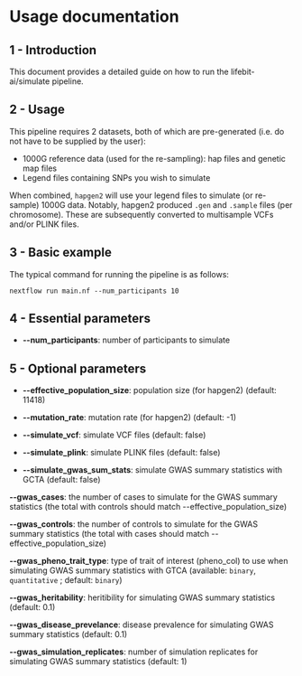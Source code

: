 # Usage documentation

## 1 - Introduction

This document provides a detailed guide on how to run the lifebit-ai/simulate pipeline.

## 2 - Usage

This pipeline requires 2 datasets, both of which are pre-generated (i.e. do not have to be supplied by the user):
- 1000G reference data (used for the re-sampling): hap files and genetic map files
- Legend files containing SNPs you wish to simulate

When combined, `hapgen2` will use your legend files to simulate (or re-sample) 1000G data.
Notably, hapgen2 produced `.gen` and `.sample` files (per chromosome). These are subsequently converted to multisample VCFs and/or PLINK files.

## 3 - Basic example

The typical command for running the pipeline is as follows:

```
nextflow run main.nf --num_participants 10
```

## 4 - Essential parameters

- **--num_participants**: number of participants to simulate

## 5 - Optional parameters

- **--effective_population_size**: population size (for hapgen2) (default: 11418)
  
- **--mutation_rate**: mutation rate (for hapgen2) (default: -1)

- **--simulate_vcf**: simulate VCF files (default: false)

- **--simulate_plink**: simulate PLINK files (default: false)

- **--simulate_gwas_sum_stats**: simulate GWAS summary statistics with GCTA (default: false)

**--gwas_cases**: the number of cases to simulate for the GWAS summary statistics (the total with controls should match --effective_population_size)
   
**--gwas_controls**: the number of controls to simulate for the GWAS summary statistics (the total with cases should match --effective_population_size)

**--gwas_pheno_trait_type**: type of trait of interest (pheno_col) to use when simulating GWAS summary statistics with GTCA (available: `binary`, `quantitative` ; default: `binary`)

**--gwas_heritability**: heritibility for simulating GWAS summary statistics (default: 0.1)

**--gwas_disease_prevelance**: disease prevalence for simulating GWAS summary statistics (default: 0.1)

**--gwas_simulation_replicates**: number of simulation replicates for simulating GWAS summary statistics (default: 1)
    
